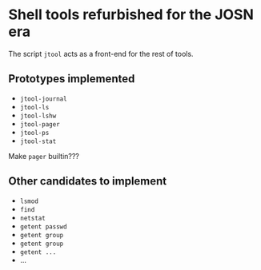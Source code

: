 # Shell tools refurbished for the JOSN era

The script `jtool` acts as a front-end for the rest of tools.

## Prototypes implemented

* `jtool-journal`
* `jtool-ls`
* `jtool-lshw`
* `jtool-pager`
* `jtool-ps`
* `jtool-stat`

Make `pager` builtin???

## Other candidates to implement

* `lsmod`
* `find`
* `netstat`
* `getent passwd`
* `getent group`
* `getent group`
* `getent ...`
* ...
